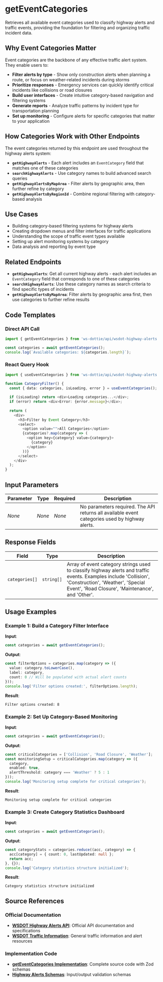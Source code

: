# getEventCategories

Retrieves all available event categories used to classify highway alerts and traffic events, providing the foundation for filtering and organizing traffic incident data.

## Why Event Categories Matter

Event categories are the backbone of any effective traffic alert system. They enable users to:

- **Filter alerts by type** - Show only construction alerts when planning a route, or focus on weather-related incidents during storms
- **Prioritize responses** - Emergency services can quickly identify critical incidents like collisions or road closures
- **Build user interfaces** - Create intuitive category-based navigation and filtering systems
- **Generate reports** - Analyze traffic patterns by incident type for transportation planning
- **Set up monitoring** - Configure alerts for specific categories that matter to your application

## How Categories Work with Other Endpoints

The event categories returned by this endpoint are used throughout the highway alerts system:

- **`getHighwayAlerts`** - Each alert includes an `EventCategory` field that matches one of these categories
- **`searchHighwayAlerts`** - Use category names to build advanced search queries
- **`getHighwayAlertsByMapArea`** - Filter alerts by geographic area, then further refine by category
- **`getHighwayAlertsByRegionId`** - Combine regional filtering with category-based analysis

## Use Cases
- Building category-based filtering systems for highway alerts
- Creating dropdown menus and filter interfaces for traffic applications
- Understanding the scope of traffic event types available
- Setting up alert monitoring systems by category
- Data analysis and reporting by event type

## Related Endpoints
- **`getHighwayAlerts`**: Get all current highway alerts - each alert includes an `EventCategory` field that corresponds to one of these categories
- **`searchHighwayAlerts`**: Use these category names as search criteria to find specific types of incidents
- **`getHighwayAlertsByMapArea`**: Filter alerts by geographic area first, then use categories to further refine results

## Code Templates

### Direct API Call
```typescript
import { getEventCategories } from 'ws-dottie/api/wsdot-highway-alerts';

const categories = await getEventCategories();
console.log(`Available categories: ${categories.length}`);
```

### React Query Hook
```typescript
import { useEventCategories } from 'ws-dottie/api/wsdot-highway-alerts';

function CategoryFilter() {
  const { data: categories, isLoading, error } = useEventCategories();
  
  if (isLoading) return <div>Loading categories...</div>;
  if (error) return <div>Error: {error.message}</div>;
  
  return (
    <div>
      <h3>Filter by Event Category</h3>
      <select>
        <option value="">All Categories</option>
        {categories?.map(category => (
          <option key={category} value={category}>
            {category}
          </option>
        ))}
      </select>
    </div>
  );
}
```

## Input Parameters

| Parameter | Type | Required | Description |
|-----------|------|----------|-------------|
| *None* | *None* | *None* | No parameters required. The API returns all available event categories used by highway alerts. |

## Response Fields

| Field | Type | Description |
|-------|------|-------------|
| `categories[]` | `string[]` | Array of event category strings used to classify highway alerts and traffic events. Examples include 'Collision', 'Construction', 'Weather', 'Special Event', 'Road Closure', 'Maintenance', and 'Other'. |

## Usage Examples

### Example 1: Build a Category Filter Interface
**Input**:
```typescript
const categories = await getEventCategories();
```

**Output**:
```typescript
const filterOptions = categories.map(category => ({
  value: category.toLowerCase(),
  label: category,
  count: 0 // Will be populated with actual alert counts
}));
console.log('Filter options created:', filterOptions.length);
```

**Result**:
```
Filter options created: 8
```

### Example 2: Set Up Category-Based Monitoring
**Input**:
```typescript
const categories = await getEventCategories();
```

**Output**:
```typescript
const criticalCategories = ['Collision', 'Road Closure', 'Weather'];
const monitoringSetup = criticalCategories.map(category => ({
  category,
  enabled: true,
  alertThreshold: category === 'Weather' ? 5 : 1
}));
console.log('Monitoring setup complete for critical categories');
```

**Result**:
```
Monitoring setup complete for critical categories
```

### Example 3: Create Category Statistics Dashboard
**Input**:
```typescript
const categories = await getEventCategories();
```

**Output**:
```typescript
const categoryStats = categories.reduce((acc, category) => {
  acc[category] = { count: 0, lastUpdated: null };
  return acc;
}, {});
console.log('Category statistics structure initialized');
```

**Result**:
```
Category statistics structure initialized
```

## Source References

### Official Documentation
- **[WSDOT Highway Alerts API](https://wsdot.wa.gov/apis/highway-alerts/)**: Official API documentation and specifications
- **[WSDOT Traffic Information](https://wsdot.wa.gov/traffic/)**: General traffic information and alert resources

### Implementation Code
- **[getEventCategories Implementation](https://github.com/your-org/ws-dottie/blob/main/src/api/wsdot-highway-alerts/getEventCategories.ts)**: Complete source code with Zod schemas
- **[Highway Alerts Schemas](https://github.com/your-org/ws-dottie/blob/main/src/api/wsdot-highway-alerts/outputs.ts)**: Input/output validation schemas
